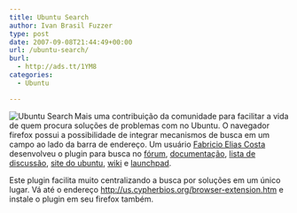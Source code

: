 ```yaml
---
title: Ubuntu Search
author: Ivan Brasil Fuzzer
type: post
date: 2007-09-08T21:44:49+00:00
url: /ubuntu-search/
burl:
  - http://ads.tt/1YM8
categories:
  - Ubuntu

---
```

[<img src='http://www.fuzzer.com.br/ubuntero/wp-content/uploads/2007/09/ubuntu-search.thumbnail.jpg' alt='Ubuntu Search' align="left" />][1]Mais uma contribuição da comunidade para facilitar a vida de quem procura soluções de problemas com no Ubuntu. O navegador firefox possui a possibilidade de integrar mecanismos de busca em um campo ao lado da barra de endereço. Um usuário [Fabricio Elias Costa][2] desenvolveu o plugin para busca no [fórum][3], [documentação][4], [lista de discussão][5], [site do ubuntu][6], [wiki][7] e [launchpad][8].

Este plugin facilita muito centralizando a busca por soluções em um único lugar. Vá até o endereço <http://us.cypherbios.org/browser-extension.htm> e instale o plugin em seu firefox também.

 [1]: http://www.fuzzer.com.br/ubuntero/wp-content/uploads/2007/09/ubuntu-search.jpg "Ubuntu Search"
 [2]: http://www.fabricio.eti.br/
 [3]: http://ubuntuforums.org/
 [4]: http://help.ubuntu.com/community/
 [5]: http://lists.ubuntu.com/
 [6]: http://www.ubuntu.com/
 [7]: http://wiki.ubuntu.com/
 [8]: http://launchpad.net/